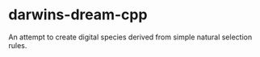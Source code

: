 darwins-dream-cpp
=================

An attempt to create digital species derived from simple natural selection rules.
